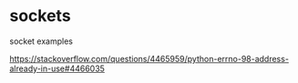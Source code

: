 # sockets
socket examples

https://stackoverflow.com/questions/4465959/python-errno-98-address-already-in-use#4466035
